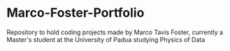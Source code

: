 # Marco-Foster-Portfolio
Repository to hold coding projects made by Marco Tavis Foster, currently a Master's student at the University of Padua studying Physics of Data
